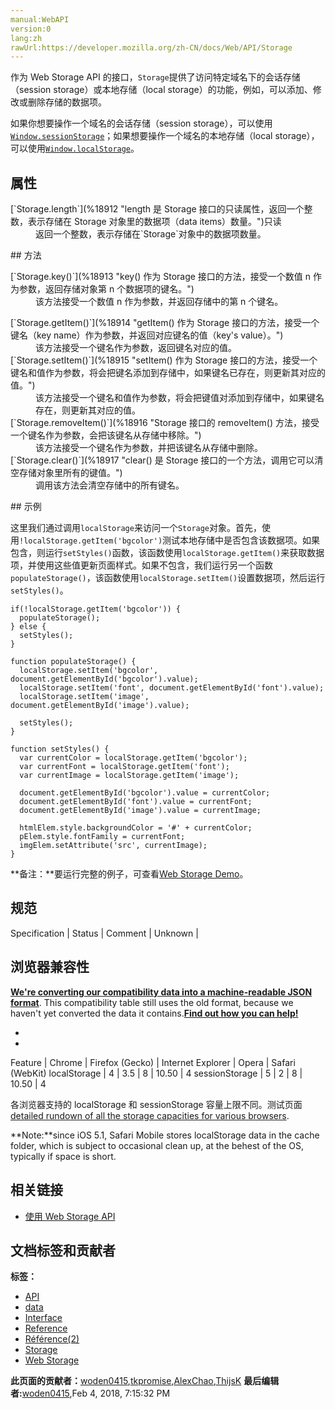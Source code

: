 ```yaml
---
manual:WebAPI
version:0
lang:zh
rawUrl:https://developer.mozilla.org/zh-CN/docs/Web/API/Storage
---
```






作为 Web Storage API 的接口，`Storage`提供了访问特定域名下的会话存储（session storage）或本地存储（local storage）的功能，例如，可以添加、修改或删除存储的数据项。



如果你想要操作一个域名的会话存储（session storage），可以使用[`Window.sessionStorage`](%18910 "sessionStorage 属性允许你访问一个 session Storage 对象。它与 localStorage 相似，不同之处在于 localStorage 里面存储的数据没有过期时间设置，而存储在 sessionStorage 里面的数据在页面会话结束时会被清除。页面会话在浏览器打开期间一直保持，并且重新加载或恢复页面仍会保持原来的页面会话。在新标签或窗口打开一个页面会初始化一个新的会话，这点和 session cookies 的运行方式不同。")；如果想要操作一个域名的本地存储（local storage），可以使用[`Window.localStorage`](%18911 "localStorage 允许你访问一个Document 的远端（）对象 Storage；数据存储为跨浏览器会话。")。


## 属性<a name="属性"></a>
<dl><dt id=''>[`Storage.length`](%18912 "length 是 Storage 接口的只读属性，返回一个整数，表示存储在 Storage 对象里的数据项（data items）数量。")只读</dt><dd>返回一个整数，表示存储在`Storage`对象中的数据项数量。</dd></dl>
## 方法<a name="方法"></a>
<dl><dt id=''>[`Storage.key()`](%18913 "key() 作为 Storage 接口的方法，接受一个数值 n 作为参数，返回存储对象第 n 个数据项的键名。")</dt><dd>该方法接受一个数值 n 作为参数，并返回存储中的第 n 个键名。</dd></dl><dl><dt id=''>[`Storage.getItem()`](%18914 "getItem() 作为 Storage 接口的方法，接受一个键名（key name）作为参数，并返回对应键名的值（key's value）。")</dt><dd>该方法接受一个键名作为参数，返回键名对应的值。</dd><dt id=''>[`Storage.setItem()`](%18915 "setItem() 作为 Storage 接口的方法，接受一个键名和值作为参数，将会把键名添加到存储中，如果键名已存在，则更新其对应的值。")</dt><dd>该方法接受一个键名和值作为参数，将会把键值对添加到存储中，如果键名存在，则更新其对应的值。</dd><dt id=''>[`Storage.removeItem()`](%18916 "Storage 接口的 removeItem() 方法，接受一个键名作为参数，会把该键名从存储中移除。")</dt><dd>该方法接受一个键名作为参数，并把该键名从存储中删除。</dd><dt id=''>[`Storage.clear()`](%18917 "clear() 是 Storage 接口的一个方法，调用它可以清空存储对象里所有的键值。")</dt><dd>调用该方法会清空存储中的所有键名。</dd></dl>
## 示例<a name="示例"></a>


这里我们通过调用`localStorage`来访问一个`Storage`对象。首先，使用`!localStorage.getItem('bgcolor')`测试本地存储中是否包含该数据项。如果包含，则运行`setStyles()`函数，该函数使用`localStorage.getItem()`来获取数据项，并使用这些值更新页面样式。如果不包含，我们运行另一个函数`populateStorage()`，该函数使用`localStorage.setItem()`设置数据项，然后运行`setStyles()`。


```
if(!localStorage.getItem('bgcolor')) {
  populateStorage();
} else {
  setStyles();
}

function populateStorage() {
  localStorage.setItem('bgcolor', document.getElementById('bgcolor').value);
  localStorage.setItem('font', document.getElementById('font').value);
  localStorage.setItem('image', document.getElementById('image').value);

  setStyles();
}

function setStyles() {
  var currentColor = localStorage.getItem('bgcolor');
  var currentFont = localStorage.getItem('font');
  var currentImage = localStorage.getItem('image');

  document.getElementById('bgcolor').value = currentColor;
  document.getElementById('font').value = currentFont;
  document.getElementById('image').value = currentImage;

  htmlElem.style.backgroundColor = '#' + currentColor;
  pElem.style.fontFamily = currentFont;
  imgElem.setAttribute('src', currentImage);
}
```


**备注：**要运行完整的例子，可查看[Web Storage Demo](%18918 "")。



## 规范<a name="规范"></a>
Specification | Status | Comment 
 | Unknown |  


## 浏览器兼容性<a name="浏览器兼容性"></a>


**[We&#39;re converting our compatibility data into a machine-readable JSON format](%3344 "")**. This compatibility table still uses the old format, because we haven&#39;t yet converted the data it contains.**[Find out how you can help!](%3392 "")**


* 
* 
Feature | Chrome | Firefox (Gecko) | Internet Explorer | Opera | Safari (WebKit) 
localStorage | 4 | 3.5 | 8 | 10.50 | 4 
sessionStorage | 5 | 2 | 8 | 10.50 | 4 





各浏览器支持的 localStorage 和 sessionStorage 容量上限不同。测试页面[detailed rundown of all the storage capacities for various browsers](%18919 "http://dev-test.nemikor.com/web-storage/support-test/").



**Note:**since iOS 5.1, Safari Mobile stores localStorage data in the cache folder, which is subject to occasional clean up, at the behest of the OS, typically if space is short.



## 相关链接<a name="相关链接"></a>

* [使用 Web Storage API](%18920 "")



## 文档标签和贡献者
**标签：**
* [API](%50 "")
* [data](%12277 "")
* [Interface](%3380 "")
* [Reference](%3381 "")
* [Référence(2)](%3892 "")
* [Storage](%4710 "")
* [Web Storage](%18921 "")

**此页面的贡献者：**[woden0415](%18922 ""),[tkpromise](%18923 ""),[AlexChao](%3728 ""),[ThijsK](%18924 "")
**最后编辑者:**[woden0415](%18922 ""),<time>Feb 4, 2018, 7:15:32 PM</time>


